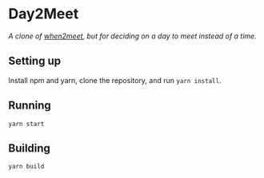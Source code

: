 Day2Meet
========

_A clone of [when2meet](when2meet.com), but for deciding on a day to meet instead of a time._

Setting up
----------

Install npm and yarn, clone the repository, and run `yarn install`.

Running
-------

`yarn start`

Building
--------

`yarn build`
